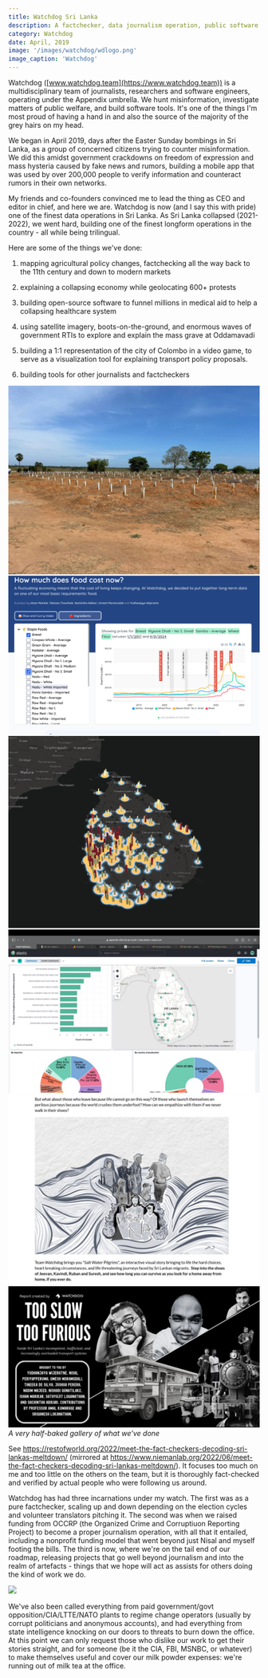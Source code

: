 ```yaml
---
title: Watchdog Sri Lanka
description: A factchecker, data journalism operation, public software builder, an open-source research collective.
category: Watchdog
date: April, 2019
image: '/images/watchdog/wdlogo.png'
image_caption: 'Watchdog'
---
```



Watchdog ([www.watchdog.team](https://www.watchdog.team)) is a multidisciplinary team of journalists, researchers and software engineers, operating under the Appendix umbrella. We hunt misinformation, investigate matters of public welfare, and build software tools. It's one of the things I'm most proud of having a hand in and also the source of the majority of the grey hairs on my head. 

We began in April 2019, days after the Easter Sunday bombings in Sri Lanka, as a group of concerned citizens trying to counter misinformation. We did this amidst government crackdowns on freedom of expression and mass hysteria caused by fake news and rumors, building a mobile app that was used by over 200,000 people to verify information and counteract rumors in their own networks. 

My friends and co-founders convinced me to lead the thing as CEO and editor in chief, and here we are. Watchdog is now (and I say this with pride) one of the finest data operations in Sri Lanka. As Sri Lanka collapsed (2021-2022), we went hard, building one of the finest longform operations in the country - all while being trilingual.



Here are some of the things we've done:

1) mapping agricultural policy changes, factchecking all the way back to the 11th century and down to modern markets

2) explaining a collapsing economy while geolocating 600+ protests 

3) building open-source software to funnel millions in medical aid to help a collapsing healthcare system 

4) using satellite imagery, boots-on-the-ground, and enormous waves of government RTIs to explore and explain the mass grave at Oddamavadi 

5) building a 1:1 representation of the city of Colombo in a video game, to serve as a visualization tool for explaining transport policy proposals.

6) building tools for other journalists and factcheckers

<div class="gallery-box">
  <div class="gallery">
    <img src="/images/watchdog/oddamavadi.png" loading="lazy" alt="Map">
    <img src="/images/watchdog/food.png" loading="lazy" alt="Photo">
    <img src="/images/watchdog/protest.png" loading="lazy" alt="Photo">
    <img src="/images/watchdog/elixir.png" loading="lazy" alt="Photo">
    <img src="/images/watchdog/saltwater.png" loading="lazy" alt="Photo">
    <img src="/images/watchdog/transport.png" loading="lazy" alt="Photo">
  </div>
  <em>A very half-baked gallery of what we've done</em>
</div>


See https://restofworld.org/2022/meet-the-fact-checkers-decoding-sri-lankas-meltdown/ (mirrored at https://www.niemanlab.org/2022/06/meet-the-fact-checkers-decoding-sri-lankas-meltdown/). It focuses too much on me and too little on the others on the team, but it is thoroughly fact-checked and verified by actual people who were following us around.


Watchdog has had three incarnations under my watch. The first was as a pure factchecker, scaling up and down depending on the election cycles and volunteer translators pitching it. The second was when we raised funding from OCCRP (the Organized Crime and Corruptiuon Reporting Project) to become a proper journalism operation, with all that it entailed, including a nonprofit funding model that went beyond just Nisal and myself footing the bills. The third is now, where we're on the tail end of our roadmap, releasing projects that go well beyond journalism and into the realm of artefacts - things that we hope will act as assists for others doing the kind of work we do. 

![]({{site.baseurl}}/images/watchdog/elixir.png)

We've also been called everything from paid government/govt opposition/CIA/LTTE/NATO plants to regime change operators (usually by corrupt politicians and anonymous accounts), and had everything from state intelligence knocking on our doors to threats to burn down the office. At this point we can only request those who dislike our work to get their stories straight, and for someone (be it the CIA, FBI, MSNBC, or whatever) to make themselves useful and cover our milk powder expenses: we're running out of milk tea at the office.   